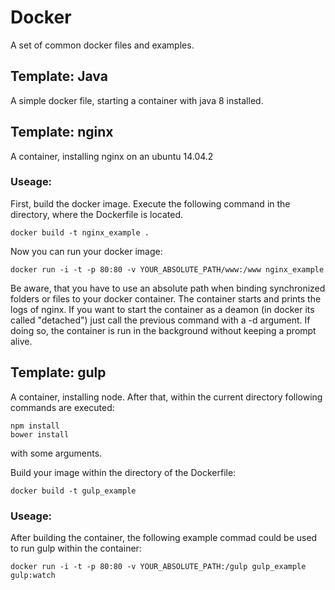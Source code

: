 # Docker
A set of common docker files and examples.

## Template: Java

A simple docker file, starting a container with java 8 installed.

## Template: nginx

A container, installing nginx on an ubuntu 14.04.2

### Useage:
First, build the docker image. Execute the following command in the directory, where the Dockerfile is located.

	docker build -t nginx_example .

Now you can run your docker image:

	docker run -i -t -p 80:80 -v YOUR_ABSOLUTE_PATH/www:/www nginx_example

Be aware, that you have to use an absolute path when binding synchronized folders or files to your docker container.
The container starts and prints the logs of nginx.
If you want to start the container as a deamon (in docker its called "detached") just call the previous command with a -d argument.
If doing so, the container is run in the background without keeping a prompt alive.


## Template: gulp

A container, installing node. After that, within the current directory following commands are executed:
	
	npm install
	bower install

with some arguments.

Build your image within the directory of the Dockerfile:

	docker build -t gulp_example

### Useage:
After building the container, the following example commad could be used to run gulp within the container:

	docker run -i -t -p 80:80 -v YOUR_ABSOLUTE_PATH:/gulp gulp_example gulp:watch

